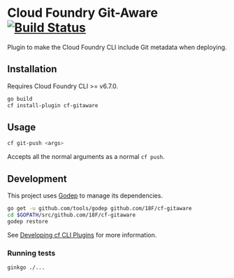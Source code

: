 # Cloud Foundry Git-Aware [![Build Status](https://travis-ci.org/18F/cf-gitaware.svg?branch=master)](https://travis-ci.org/18F/cf-gitaware)

Plugin to make the Cloud Foundry CLI include Git metadata when deploying.

## Installation

Requires Cloud Foundry CLI >= v6.7.0.

```bash
go build
cf install-plugin cf-gitaware
```

## Usage

```bash
cf git-push <args>
```

Accepts all the normal arguments as a normal `cf push`.

## Development

This project uses [Godep](https://github.com/tools/godep) to manage its dependencies.

```bash
go get -u github.com/tools/godep github.com/18F/cf-gitaware
cd $GOPATH/src/github.com/18F/cf-gitaware
godep restore
```

See [Developing cf CLI Plugins](https://docs.cloudfoundry.org/cf-cli/develop-cli-plugins.html) for more information.

### Running tests

```bash
ginkgo ./...
```
